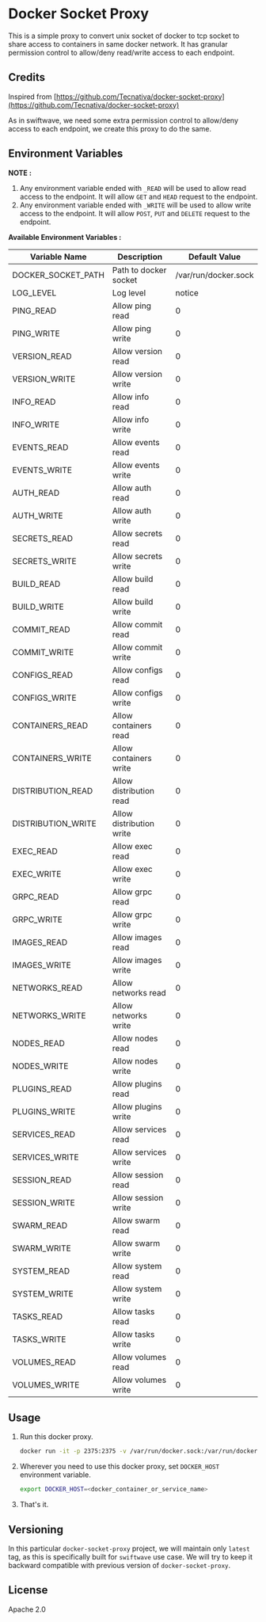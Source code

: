 # Docker Socket Proxy

This is a simple proxy to convert unix socket of docker to tcp socket to share access to containers in same docker network. It has granular permission control to allow/deny read/write access to each endpoint.

## Credits

Inspired from [https://github.com/Tecnativa/docker-socket-proxy](https://github.com/Tecnativa/docker-socket-proxy)

As in swiftwave, we need some extra permission control to allow/deny access to each endpoint, we create this proxy to do the same.

## Environment Variables

**NOTE :**
1. Any environment variable ended with `_READ` will be used to allow read access to the endpoint. It will allow `GET` and `HEAD` request to the endpoint.
2. Any environment variable ended with `_WRITE` will be used to allow write access to the endpoint. It will allow `POST`, `PUT` and `DELETE` request to the endpoint.

**Available Environment Variables :**

| Variable Name      | Description              | Default Value        |
| ------------------ | ------------------------ | -------------------- |
| DOCKER_SOCKET_PATH | Path to docker socket    | /var/run/docker.sock |
| LOG_LEVEL          | Log level                | notice               |
| PING_READ          | Allow ping read          | 0                    |
| PING_WRITE         | Allow ping write         | 0                    |
| VERSION_READ       | Allow version read       | 0                    |
| VERSION_WRITE      | Allow version write      | 0                    |
| INFO_READ          | Allow info read          | 0                    |
| INFO_WRITE         | Allow info write         | 0                    |
| EVENTS_READ        | Allow events read        | 0                    |
| EVENTS_WRITE       | Allow events write       | 0                    |
| AUTH_READ          | Allow auth read          | 0                    |
| AUTH_WRITE         | Allow auth write         | 0                    |
| SECRETS_READ       | Allow secrets read       | 0                    |
| SECRETS_WRITE      | Allow secrets write      | 0                    |
| BUILD_READ         | Allow build read         | 0                    |
| BUILD_WRITE        | Allow build write        | 0                    |
| COMMIT_READ        | Allow commit read        | 0                    |
| COMMIT_WRITE       | Allow commit write       | 0                    |
| CONFIGS_READ       | Allow configs read       | 0                    |
| CONFIGS_WRITE      | Allow configs write      | 0                    |
| CONTAINERS_READ    | Allow containers read    | 0                    |
| CONTAINERS_WRITE   | Allow containers write   | 0                    |
| DISTRIBUTION_READ  | Allow distribution read  | 0                    |
| DISTRIBUTION_WRITE | Allow distribution write | 0                    |
| EXEC_READ          | Allow exec read          | 0                    |
| EXEC_WRITE         | Allow exec write         | 0                    |
| GRPC_READ          | Allow grpc read          | 0                    |
| GRPC_WRITE         | Allow grpc write         | 0                    |
| IMAGES_READ        | Allow images read        | 0                    |
| IMAGES_WRITE       | Allow images write       | 0                    |
| NETWORKS_READ      | Allow networks read      | 0                    |
| NETWORKS_WRITE     | Allow networks write     | 0                    |
| NODES_READ         | Allow nodes read         | 0                    |
| NODES_WRITE        | Allow nodes write        | 0                    |
| PLUGINS_READ       | Allow plugins read       | 0                    |
| PLUGINS_WRITE      | Allow plugins write      | 0                    |
| SERVICES_READ      | Allow services read      | 0                    |
| SERVICES_WRITE     | Allow services write     | 0                    |
| SESSION_READ       | Allow session read       | 0                    |
| SESSION_WRITE      | Allow session write      | 0                    |
| SWARM_READ         | Allow swarm read         | 0                    |
| SWARM_WRITE        | Allow swarm write        | 0                    |
| SYSTEM_READ        | Allow system read        | 0                    |
| SYSTEM_WRITE       | Allow system write       | 0                    |
| TASKS_READ         | Allow tasks read         | 0                    |
| TASKS_WRITE        | Allow tasks write        | 0                    |
| VOLUMES_READ       | Allow volumes read       | 0                    |
| VOLUMES_WRITE      | Allow volumes write      | 0                    |


## Usage

1. Run this docker proxy.
   ```bash
   docker run -it -p 2375:2375 -v /var/run/docker.sock:/var/run/docker.sock -e PING_READ=1 -e VERSION_READ=1 ghcr.io/swiftwave-org/docker-socket-proxy
   ```
2. Wherever you need to use this docker proxy, set `DOCKER_HOST` environment variable.
   ```bash
   export DOCKER_HOST=<docker_container_or_service_name>
   ```
3. That's it.

## Versioning

In this particular `docker-socket-proxy` project, we will maintain only `latest` tag, as this is specifically built for `swiftwave` use case. We will try to keep it backward compatible with previous version of `docker-socket-proxy`.

## License
Apache 2.0
